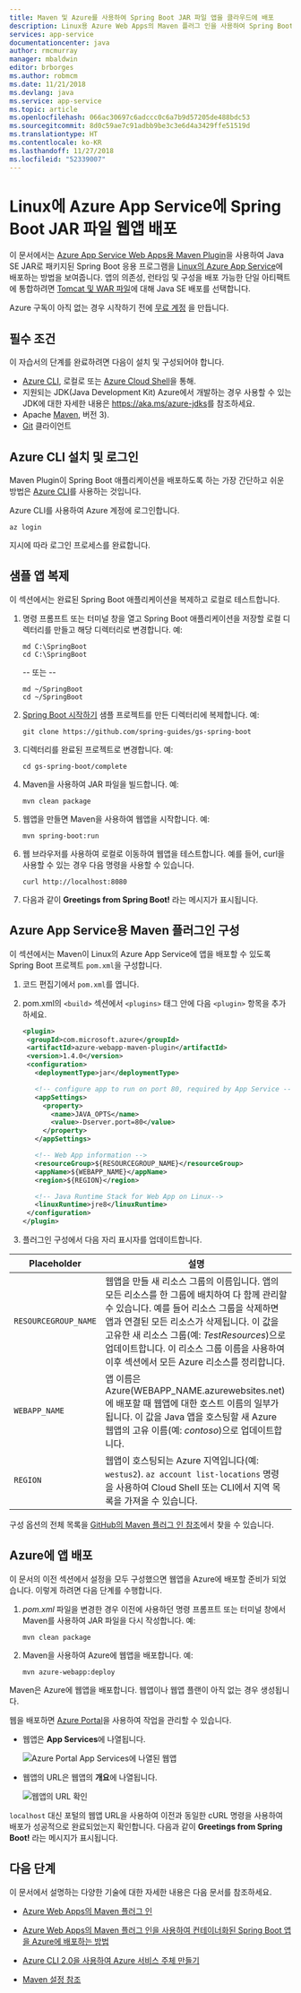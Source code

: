 ```yaml
---
title: Maven 및 Azure를 사용하여 Spring Boot JAR 파일 앱을 클라우드에 배포
description: Linux용 Azure Web Apps의 Maven 플러그 인을 사용하여 Spring Boot 앱을 클라우드에 배포하는 방법에 대해 알아봅니다.
services: app-service
documentationcenter: java
author: rmcmurray
manager: mbaldwin
editor: brborges
ms.author: robmcm
ms.date: 11/21/2018
ms.devlang: java
ms.service: app-service
ms.topic: article
ms.openlocfilehash: 066ac30697c6adccc0c6a7b9d57205de488bdc53
ms.sourcegitcommit: 8d0c59ae7c91adbb9be3c3e6d4a3429ffe51519d
ms.translationtype: HT
ms.contentlocale: ko-KR
ms.lasthandoff: 11/27/2018
ms.locfileid: "52339007"
---
```

# <a name="deploy-a-spring-boot-jar-file-web-app-to-azure-app-service-on-linux"></a>Linux에 Azure App Service에 Spring Boot JAR 파일 웹앱 배포

이 문서에서는 [Azure App Service Web Apps용 Maven Plugin](https://docs.microsoft.com/java/api/overview/azure/maven/azure-webapp-maven-plugin/readme)을 사용하여 Java SE JAR로 패키지된 Spring Boot 응용 프로그램을 [Linux의 Azure App Service](https://docs.microsoft.com/en-us/azure/app-service/containers/)에 배포하는 방법을 보여줍니다. 앱의 의존성, 런타임 및 구성을 배포 가능한 단일 아티팩트에 통합하려면 [Tomcat 및 WAR 파일](/azure/app-service/containers/quickstart-java)에 대해 Java SE 배포를 선택합니다.


Azure 구독이 아직 없는 경우 시작하기 전에 [무료 계정](https://azure.microsoft.com/free/?WT.mc_id=A261C142F) 을 만듭니다.

## <a name="prerequisites"></a>필수 조건

이 자습서의 단계를 완료하려면 다음이 설치 및 구성되어야 합니다.

* [Azure CLI](/cli/azure/), 로컬로 또는 [Azure Cloud Shell](https://shell.azure.com)을 통해.
* 지원되는 JDK(Java Development Kit) Azure에서 개발하는 경우 사용할 수 있는 JDK에 대한 자세한 내용은 <https://aka.ms/azure-jdks>를 참조하세요.
* Apache [Maven](https://maven.apache.org/), 버전 3).
* [Git](https://git-scm.com/downloads) 클라이언트

## <a name="install-and-sign-in-to-azure-cli"></a>Azure CLI 설치 및 로그인

Maven Plugin이 Spring Boot 애플리케이션을 배포하도록 하는 가장 간단하고 쉬운 방법은 [ Azure CLI](https://docs.microsoft.com/cli/azure/)를 사용하는 것입니다.

Azure CLI를 사용하여 Azure 계정에 로그인합니다.
   
   ```shell
   az login
   ```
   
지시에 따라 로그인 프로세스를 완료합니다.

## <a name="clone-the-sample-app"></a>샘플 앱 복제

이 섹션에서는 완료된 Spring Boot 애플리케이션을 복제하고 로컬로 테스트합니다.

1. 명령 프롬프트 또는 터미널 창을 열고 Spring Boot 애플리케이션을 저장할 로컬 디렉터리를 만들고 해당 디렉터리로 변경합니다. 예:
   ```shell
   md C:\SpringBoot
   cd C:\SpringBoot
   ```
   -- 또는 --
   ```shell
   md ~/SpringBoot
   cd ~/SpringBoot
   ```

1. [Spring Boot 시작하기] 샘플 프로젝트를 만든 디렉터리에 복제합니다. 예:
   ```shell
   git clone https://github.com/spring-guides/gs-spring-boot
   ```

1. 디렉터리를 완료된 프로젝트로 변경합니다. 예:
   ```shell
   cd gs-spring-boot/complete
   ```

1. Maven을 사용하여 JAR 파일을 빌드합니다. 예:
   ```shell
   mvn clean package
   ```

1. 웹앱을 만들면 Maven을 사용하여 웹앱을 시작합니다. 예:
   ```shell
   mvn spring-boot:run
   ```

1. 웹 브라우저를 사용하여 로컬로 이동하여 웹앱을 테스트합니다. 예를 들어, curl을 사용할 수 있는 경우 다음 명령을 사용할 수 있습니다.
   ```shell
   curl http://localhost:8080
   ```

1. 다음과 같이 **Greetings from Spring Boot!** 라는 메시지가 표시됩니다.

## <a name="configure-maven-plugin-for-azure-app-service"></a>Azure App Service용 Maven 플러그인 구성

이 섹션에서는 Maven이 Linux의 Azure App Service에 앱을 배포할 수 있도록 Spring Boot 프로젝트 `pom.xml`을 구성합니다.

1. 코드 편집기에서 `pom.xml`를 엽니다.

2. pom.xml의 `<build>` 섹션에서 `<plugins>` 태그 안에 다음 `<plugin>` 항목을 추가하세요.

   ```xml
   <plugin>
    <groupId>com.microsoft.azure</groupId>
    <artifactId>azure-webapp-maven-plugin</artifactId>
    <version>1.4.0</version>
    <configuration>
      <deploymentType>jar</deploymentType>

      <!-- configure app to run on port 80, required by App Service -->
      <appSettings>
        <property> 
          <name>JAVA_OPTS</name> 
          <value>-Dserver.port=80</value> 
        </property> 
      </appSettings>

      <!-- Web App information -->
      <resourceGroup>${RESOURCEGROUP_NAME}</resourceGroup>
      <appName>${WEBAPP_NAME}</appName>
      <region>${REGION}</region>  

      <!-- Java Runtime Stack for Web App on Linux-->
      <linuxRuntime>jre8</linuxRuntime>
    </configuration>
   </plugin>
   ```

3. 플러그인 구성에서 다음 자리 표시자를 업데이트합니다.

| Placeholder | 설명 |
| ----------- | ----------- |
| `RESOURCEGROUP_NAME` | 웹앱을 만들 새 리소스 그룹의 이름입니다. 앱의 모든 리소스를 한 그룹에 배치하여 다 함께 관리할 수 있습니다. 예를 들어 리소스 그룹을 삭제하면 앱과 연결된 모든 리소스가 삭제됩니다. 이 값을 고유한 새 리소스 그룹(예: *TestResources*)으로 업데이트합니다. 이 리소스 그룹 이름을 사용하여 이후 섹션에서 모든 Azure 리소스를 정리합니다. |
| `WEBAPP_NAME` | 앱 이름은 Azure(WEBAPP_NAME.azurewebsites.net)에 배포할 때 웹앱에 대한 호스트 이름의 일부가 됩니다. 이 값을 Java 앱을 호스팅할 새 Azure 웹앱의 고유 이름(예: *contoso*)으로 업데이트합니다. |
| `REGION` | 웹앱이 호스팅되는 Azure 지역입니다(예: `westus2`). `az account list-locations` 명령을 사용하여 Cloud Shell 또는 CLI에서 지역 목록을 가져올 수 있습니다. |

구성 옵션의 전체 목록을 [GitHub의 Maven 플러그 인 참조](https://github.com/Microsoft/azure-maven-plugins/tree/develop/azure-webapp-maven-plugin)에서 찾을 수 있습니다.

## <a name="deploy-the-app-to-azure"></a>Azure에 앱 배포

이 문서의 이전 섹션에서 설정을 모두 구성했으면 웹앱을 Azure에 배포할 준비가 되었습니다. 이렇게 하려면 다음 단계를 수행합니다.

1. *pom.xml* 파일을 변경한 경우 이전에 사용하던 명령 프롬프트 또는 터미널 창에서 Maven를 사용하여 JAR 파일을 다시 작성합니다. 예:
   ```shell
   mvn clean package
   ```

1. Maven을 사용하여 Azure에 웹앱을 배포합니다. 예:
   ```shell
   mvn azure-webapp:deploy
   ```

Maven은 Azure에 웹앱을 배포합니다. 웹앱이나 웹앱 플랜이 아직 없는 경우 생성됩니다.

웹을 배포하면 [Azure Portal]을 사용하여 작업을 관리할 수 있습니다.

* 웹앱은 **App Services**에 나열됩니다.

   ![Azure Portal App Services에 나열된 웹앱][AP01]

* 웹앱의 URL은 웹앱의 **개요**에 나열됩니다.

   ![웹앱의 URL 확인][AP02]

`localhost` 대신 포털의 웹앱 URL을 사용하여 이전과 동일한 cURL 명령을 사용하여 배포가 성공적으로 완료되었는지 확인합니다. 다음과 같이 **Greetings from Spring Boot!** 라는 메시지가 표시됩니다. 

## <a name="next-steps"></a>다음 단계

이 문서에서 설명하는 다양한 기술에 대한 자세한 내용은 다음 문서를 참조하세요.

* [Azure Web Apps의 Maven 플러그 인]

* [Azure Web Apps의 Maven 플러그 인을 사용하여 컨테이너화된 Spring Boot 앱을 Azure에 배포하는 방법](deploy-containerized-spring-boot-java-app-with-maven-plugin.md)

* [Azure CLI 2.0을 사용하여 Azure 서비스 주체 만들기](/cli/azure/create-an-azure-service-principal-azure-cli)

* [Maven 설정 참조](https://maven.apache.org/settings.html)

<!-- URL List -->

[Azure Command-Line Interface (CLI)]: /cli/azure/overview
[Azure for Java Developers]: https://docs.microsoft.com/java/azure/
[Azure Portal]: https://portal.azure.com/
[free Azure account]: https://azure.microsoft.com/pricing/free-trial/
[Git]: https://github.com/
[Java Tools for Visual Studio Team Services]: https://java.visualstudio.com/
[Maven]: http://maven.apache.org/
[MSDN subscriber benefits]: https://azure.microsoft.com/pricing/member-offers/msdn-benefits-details/
[Spring Boot]: http://projects.spring.io/spring-boot/
[Spring Boot 시작하기]: https://github.com/spring-guides/gs-spring-boot
[Spring Framework]: https://spring.io/
[Azure Web Apps의 Maven 플러그 인]: https://docs.microsoft.com/java/api/overview/azure/maven/azure-webapp-maven-plugin/readme

[Java Development Kit (JDK)]: https://aka.ms/azure-jdks
<!-- http://www.oracle.com/technetwork/java/javase/downloads/ -->

<!-- IMG List -->

[AP01]: ./media/deploy-spring-boot-java-app-with-maven-plugin/AP01.png
[AP02]: ./media/deploy-spring-boot-java-app-with-maven-plugin/AP02.png
